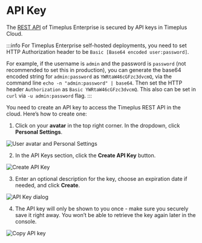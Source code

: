 # API Key

The [REST API](https://docs.timeplus.com/rest) of Timeplus Enterprise is secured by API keys in Timeplus Cloud.

:::info
For Timeplus Enterprise self-hosted deployments, you need to set HTTP Authorization header to be `Basic [Base64 encoded user:password]`.

For example, if the username is `admin` and the password is `password` (not recommended to set this in production), you can generate the base64 encoded string for `admin:password` as `YWRtaW46cGFzc3dvcmQ`, via the command line `echo -n "admin:password" | base64`. Then set the HTTP header `Authorization` as `Basic YWRtaW46cGFzc3dvcmQ`. This also can be set in `curl` via `-u admin:password` flag.
:::

You need to create an API key to access the Timeplus REST API in the cloud. Here’s how to create one:

1. Click on your **avatar** in the top right corner. In the dropdown, click **Personal Settings**.

![User avatar and Personal Settings](/img/api-key-avatar-1.png)

2. In the API Keys section, click the **Create API Key** button.

![Create API Key](/img/api-key-settings-2.png)

3. Enter an optional description for the key, choose an expiration date if needed, and click **Create**.

![API Key dialog](/img/api-key-dialog-3.png)

4. The API key will only be shown to you once - make sure you securely save it right away. You won’t be able to retrieve the key again later in the console.

![Copy API key](/img/api-key-copy-4.png)

